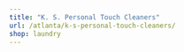 ```yaml
---
title: "K. S. Personal Touch Cleaners"
url: /atlanta/k-s-personal-touch-cleaners/
shop: laundry
---
```

